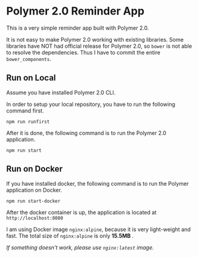 # Polymer 2.0 Reminder App

This is a very simple reminder app built with Polymer 2.0.

It is not easy to make Polymer 2.0 working with existing libraries. Some libraries have NOT had official release for Polymer 2.0, so `bower` is not able to resolve the dependencies. Thus I have to commit the entire `bower_components`.

## Run on Local

Assume you have installed Polymer 2.0 CLI.

In order to setup your local repository, you have to run the following command first.

```shell
npm run runfirst
```

After it is done, the following command is to run the Polymer 2.0 application.

```shell
npm run start
```

## Run on Docker

If you have installed docker, the following command is to run the Polymer application on Docker.

```shell
npm run start-docker
```

After the docker container is up, the application is located at `http://localhost:8080`

I am using Docker image `nginx:alpine`, because it is very light-weight and fast. The total size of `nginx:alpine` is only **15.5MB** .

*If something doesn't work, please use `nginx:latest` image.*
